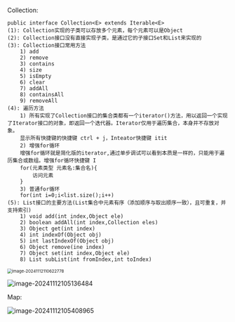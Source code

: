 

Collection:

```
public interface Collection<E> extends Iterable<E> 
(1): Collection实现的子类可以存放多个元素，每个元素可以是Object
(2): Collection接口没有直接实现子类，是通过它的子接口Set和List来实现的
(3): Collection接口常用方法
	1) add
	2) remove
	3) contains
	4) size
	5) isEmpty
	6) clear
	7) addAll
	8) containsAll
	9) removeAll
(4): 遍历方法
	1) 所有实现了Collection接口的集合类都有一个iterator()方法，用以返回一个实现了Iterator接口的对象，即返回一个迭代器。Iterator仅用于遍历集合，本身并不存放对象。
	显示所有快捷键的快捷键 ctrl + j，Inteator快捷键 itit
	2) 增强for循环
	增强for循环就是简化版的iterator,通过单步调试可以看到本质是一样的，只能用于遍历集合或数组。增强for循环快捷键 I
	for(元素类型 元素名:集合名){
		访问元素
	}
	3) 普通for循环
	for(int i=0;i<list.size();i++)
(5): List接口的主要方法(List集合中元素有序（添加顺序与取出顺序一致），且可重复，并支持索引)
	1) void add(int index,Object ele)
	2) boolean addAll(int index,Collection eles)
	3) Object get(int index)
	4) int indexOf(Object obj)
	5) int lastIndexOf(Object obj)
	6) Object remove(ine index)
	7) Object set(int index,Object ele)
	8) List subList(int fromIndex,int toIndex)
```

<img src="D:\fanlulin\Desktop\StudySphere\leetcode\java\assert\集合\image-20241112110622778.png" alt="image-20241112110622778" style="zoom: 67%;" />

![image-20241112105136484](D:\fanlulin\Desktop\StudySphere\leetcode\java\assert\集合\image-20241112105136484.png)









Map:

![image-20241112105408965](D:\fanlulin\Desktop\StudySphere\leetcode\java\assert\集合\image-20241112105408965.png)